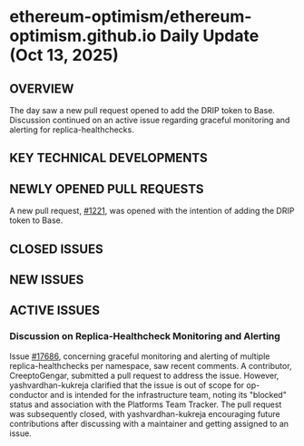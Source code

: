# ethereum-optimism/ethereum-optimism.github.io Daily Update (Oct 13, 2025)
## OVERVIEW 
The day saw a new pull request opened to add the DRIP token to Base. Discussion continued on an active issue regarding graceful monitoring and alerting for replica-healthchecks.

## KEY TECHNICAL DEVELOPMENTS

## NEWLY OPENED PULL REQUESTS
A new pull request, [#1221](https://github.com/ethereum-optimism/ethereum-optimism.github.io/pull/1221), was opened with the intention of adding the DRIP token to Base.

## CLOSED ISSUES

## NEW ISSUES

## ACTIVE ISSUES
### Discussion on Replica-Healthcheck Monitoring and Alerting
Issue [#17686](https://github.com/ethereum-optimism/ethereum-optimism.github.io/issues/17686), concerning graceful monitoring and alerting of multiple replica-healthchecks per namespace, saw recent comments. A contributor, CreeptoGengar, submitted a pull request to address the issue. However, yashvardhan-kukreja clarified that the issue is out of scope for op-conductor and is intended for the infrastructure team, noting its "blocked" status and association with the Platforms Team Tracker. The pull request was subsequently closed, with yashvardhan-kukreja encouraging future contributions after discussing with a maintainer and getting assigned to an issue.